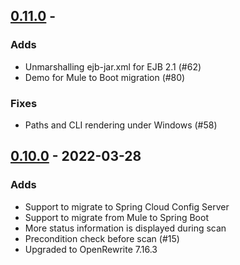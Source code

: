 ## [0.11.0](https://github.com/spring-projects-experimental/spring-boot-migrator/releases/tag/0.10.0) -  

### Adds
- Unmarshalling ejb-jar.xml for EJB 2.1 (#62) 
- Demo for Mule to Boot migration (#80)

### Fixes
- Paths and CLI rendering under Windows (#58) 

## [0.10.0](https://github.com/spring-projects-experimental/spring-boot-migrator/releases/tag/0.10.0) -  2022-03-28

### Adds
- Support to migrate to Spring Cloud Config Server
- Support to migrate from Mule to Spring Boot
- More status information is displayed during scan
- Precondition check before scan (#15)
- Upgraded to OpenRewrite 7.16.3
